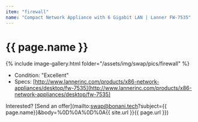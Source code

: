 ```yaml
---
item: "firewall"
name: "Compact Network Appliance with 6 Gigabit LAN | Lanner FW-7535"
---
```


# {{ page.name }}

{% include image-gallery.html folder="/assets/img/swap/pics/firewall" %}

- Condition: "Excellent"
- Specs: [http://www.lannerinc.com/products/x86-network-appliances/desktop/fw-7535](http://www.lannerinc.com/products/x86-network-appliances/desktop/fw-7535)

Interested? [Send an offer](mailto:swap@bonani.tech?subject={{ page.name}}&body=%0D%0A%0D%0A{{ site.url }}{{ page.url }})
